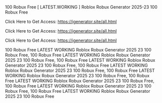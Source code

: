 100 Robux Free [ LATEST.WORKING ] Roblox Robux Generator 2025-23 100 Robux Free

Click Here to Get Access: https://igenerator.site/all.html

Click Here to Get Access: https://igenerator.site/all.html

Click Here to Get Access: https://igenerator.site/all.html

100 Robux Free LATEST WORKING Roblox Robux Generator 2025 23 100 Robux Free, 100 Robux Free LATEST WORKING Roblox Robux Generator 2025 23 100 Robux Free, 100 Robux Free LATEST WORKING Roblox Robux Generator 2025 23 100 Robux Free, 100 Robux Free LATEST WORKING Roblox Robux Generator 2025 23 100 Robux Free, 100 Robux Free LATEST WORKING Roblox Robux Generator 2025 23 100 Robux Free, 100 Robux Free LATEST WORKING Roblox Robux Generator 2025 23 100 Robux Free, 100 Robux Free LATEST WORKING Roblox Robux Generator 2025 23 100 Robux Free, 100 Robux Free LATEST WORKING Roblox Robux Generator 2025 23 100 Robux Free

